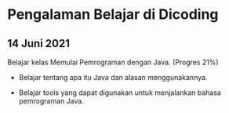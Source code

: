 Pengalaman Belajar di Dicoding
==
14 Juni 2021
--

Belajar kelas Memulai Pemrograman dengan Java. (Progres 21%)
* Belajar tentang apa itu Java dan alasan menggunakannya.
- Belajar tools yang dapat digunakan untuk menjalankan bahasa pemrograman Java.
